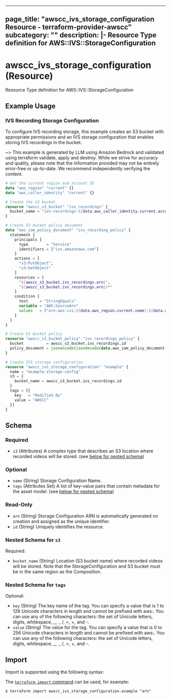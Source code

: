 
---
page_title: "awscc_ivs_storage_configuration Resource - terraform-provider-awscc"
subcategory: ""
description: |-
  Resource Type definition for AWS::IVS::StorageConfiguration
---

# awscc_ivs_storage_configuration (Resource)

Resource Type definition for AWS::IVS::StorageConfiguration

## Example Usage

### IVS Recording Storage Configuration

To configure IVS recording storage, this example creates an S3 bucket with appropriate permissions and an IVS storage configuration that enables storing IVS recordings in the bucket.

~> This example is generated by LLM using Amazon Bedrock and validated using terraform validate, apply and destroy. While we strive for accuracy and quality, please note that the information provided may not be entirely error-free or up-to-date. We recommend independently verifying the content.

```terraform
# Get the current region and account ID
data "aws_region" "current" {}
data "aws_caller_identity" "current" {}

# Create the S3 bucket
resource "awscc_s3_bucket" "ivs_recordings" {
  bucket_name = "ivs-recordings-${data.aws_caller_identity.current.account_id}-${data.aws_region.current.name}"
}

# Create S3 bucket policy document
data "aws_iam_policy_document" "ivs_recording_policy" {
  statement {
    principals {
      type        = "Service"
      identifiers = ["ivs.amazonaws.com"]
    }
    actions = [
      "s3:PutObject",
      "s3:GetObject"
    ]
    resources = [
      "${awscc_s3_bucket.ivs_recordings.arn}",
      "${awscc_s3_bucket.ivs_recordings.arn}/*"
    ]
    condition {
      test     = "StringEquals"
      variable = "AWS:SourceArn"
      values   = ["arn:aws:ivs:${data.aws_region.current.name}:${data.aws_caller_identity.current.account_id}:recording-configuration/*"]
    }
  }
}

# Create S3 bucket policy
resource "awscc_s3_bucket_policy" "ivs_recordings_policy" {
  bucket          = awscc_s3_bucket.ivs_recordings.id
  policy_document = jsonencode(jsondecode(data.aws_iam_policy_document.ivs_recording_policy.json))
}

# Create IVS storage configuration
resource "awscc_ivs_storage_configuration" "example" {
  name = "example-storage-config"
  s3 = {
    bucket_name = awscc_s3_bucket.ivs_recordings.id
  }
  tags = [{
    key   = "Modified By"
    value = "AWSCC"
  }]
}
```

<!-- schema generated by tfplugindocs -->
## Schema

### Required

- `s3` (Attributes) A complex type that describes an S3 location where recorded videos will be stored. (see [below for nested schema](#nestedatt--s3))

### Optional

- `name` (String) Storage Configuration Name.
- `tags` (Attributes Set) A list of key-value pairs that contain metadata for the asset model. (see [below for nested schema](#nestedatt--tags))

### Read-Only

- `arn` (String) Storage Configuration ARN is automatically generated on creation and assigned as the unique identifier.
- `id` (String) Uniquely identifies the resource.

<a id="nestedatt--s3"></a>
### Nested Schema for `s3`

Required:

- `bucket_name` (String) Location (S3 bucket name) where recorded videos will be stored. Note that the StorageConfiguration and S3 bucket must be in the same region as the Composition.


<a id="nestedatt--tags"></a>
### Nested Schema for `tags`

Optional:

- `key` (String) The key name of the tag. You can specify a value that is 1 to 128 Unicode characters in length and cannot be prefixed with aws:. You can use any of the following characters: the set of Unicode letters, digits, whitespace, _, ., /, =, +, and -.
- `value` (String) The value for the tag. You can specify a value that is 0 to 256 Unicode characters in length and cannot be prefixed with aws:. You can use any of the following characters: the set of Unicode letters, digits, whitespace, _, ., /, =, +, and -.

## Import

Import is supported using the following syntax:

The [`terraform import` command](https://developer.hashicorp.com/terraform/cli/commands/import) can be used, for example:

```shell
$ terraform import awscc_ivs_storage_configuration.example "arn"
```

